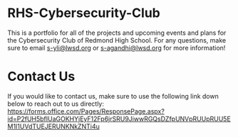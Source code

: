 # RHS-Cybersecurity-Club
This is a portfolio for all of the projects and upcoming events and plans for the Cybersecurity Club of Redmond High School. For any questions, make sure to email s-yli@lwsd.org or s-agandhi@lwsd.org for more information!

# Contact Us
If you would like to contact us, make sure to use the following link down below to reach out to us directly:
https://forms.office.com/Pages/ResponsePage.aspx?id=P2fUH5bfIUaGOKHYjEyF12Fp6jrSRU9JiwwRGQsDZfpUNVpRUUpRUU5EM1I1UVdTUEJERUNKNkZNTi4u
